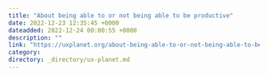 ```yaml
---
title: "About being able to or not being able to be productive"
date: 2022-12-23 12:35:45 +0000
dateadded: 2022-12-24 00:00:55 +0000
description: ""
link: "https://uxplanet.org/about-being-able-to-or-not-being-able-to-be-productive-d7a0b9d56016?source=rss----819cc2aaeee0---4"
category:
directory: _directory/ux-planet.md
---
```

